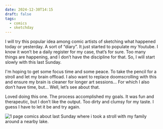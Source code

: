 ```yaml
---
date: 2024-12-30T14:15
draft: false
tags:
  - comics
  - sketchday
---
```

I will try this popular idea among comic artists of sketching what happened today or yesterday. A sort of “diary”. It just started to populate my Youtube. I know it won’t be a daily register for my case, that’s for sure. Too many things are happening, and I don’t have the discipline for that. So, I will start slowly with this last Sunday.

I'm hoping to get some focus time and some peace. To take the pencil for a stroll and let my brain offload. I also want to replace doomscrolling with this and ensure my brain is cleaner for longer art sessions… For which I also don’t have time, but… Well, let’s see about that.

Loved doing this one. The process accomplished my goals. It was fun and therapeutic, but I don’t like the output. Too dirty and clumsy for my taste. I guess I have to let it be and try again.

![1 page comics about last Sunday where i took a stroll with my family around a nearby lake.](2024123014-1735568202867.jpeg)